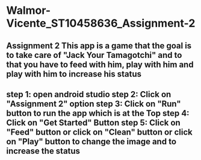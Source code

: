 # Walmor-Vicente_ST10458636_Assignment-2
Assignment 2
This app is a game that the goal is to take care of "Jack Your Tamagotchi" and to that you have to feed with him, play with him and play with him to increase his status 
------------------------------------------------------------------------------------------------------------------------------------------------------------------------
step 1: open android studio
step 2: Click on "Assignment 2" option
step 3: Click on "Run" button to run the app which is at the Top
step 4: Click on "Get Started" Button
step 5: Click on "Feed" button or click on "Clean" button or click on "Play" button to change the image and to increase the status 
----------------------------------------------------------------------------------------------------------------------------------
